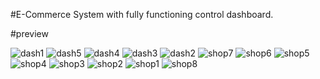 #E-Commerce System with fully functioning control dashboard.


#preview

![dash1](https://github.com/EmmanuelFame/Integrated-E-COMMERCE/assets/129995187/b2b510d2-a619-4fde-8a57-9ff2b0c1f8c2)
![dash5](https://github.com/EmmanuelFame/Integrated-E-COMMERCE/assets/129995187/e67d40f8-797a-410e-967c-928b70ae992c)
![dash4](https://github.com/EmmanuelFame/Integrated-E-COMMERCE/assets/129995187/0802f84e-3d93-4cad-afd4-1897960a5b72)
![dash3](https://github.com/EmmanuelFame/Integrated-E-COMMERCE/assets/129995187/8953e4c1-fce0-4e01-be61-49f691bff9e6)
![dash2](https://github.com/EmmanuelFame/Integrated-E-COMMERCE/assets/129995187/2eb2fc09-ee07-4e78-9257-c722b02ddf8d)
![shop7](https://github.com/EmmanuelFame/Integrated-E-COMMERCE/assets/129995187/7e3cb20f-1a5d-4f22-94fd-0c00ab2be40a)
![shop6](https://github.com/EmmanuelFame/Integrated-E-COMMERCE/assets/129995187/0417a8d6-cebc-459f-95df-f334288bf647)
![shop5](https://github.com/EmmanuelFame/Integrated-E-COMMERCE/assets/129995187/5ef957c7-6361-427b-bcb3-31682d429c9a)
![shop4](https://github.com/EmmanuelFame/Integrated-E-COMMERCE/assets/129995187/aee4fe86-4e5b-43c7-93d9-bc0cd71e7380)
![shop3](https://github.com/EmmanuelFame/Integrated-E-COMMERCE/assets/129995187/7add2917-cdd0-4419-a729-561bbdc345d8)
![shop2](https://github.com/EmmanuelFame/Integrated-E-COMMERCE/assets/129995187/907ce43e-6ee8-48e5-a6cd-b9bd82502481)
![shop1](https://github.com/EmmanuelFame/Integrated-E-COMMERCE/assets/129995187/6badfad8-63c6-4afa-890c-3d7c470e5b1c)
![shop8](https://github.com/EmmanuelFame/Integrated-E-COMMERCE/assets/129995187/517d7791-566c-48fe-9e34-305c9833b4e8)
